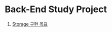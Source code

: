 # Back-End Study Project
1. [Storage 구현 목표](https://github.com/Hwangwoosam/Back-EndProject/wiki/Storage-%EA%B5%AC%ED%98%84-%EA%B3%BC%EC%A0%95)
